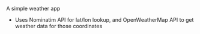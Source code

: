 A simple weather app

- Uses Nominatim API for lat/lon lookup, and OpenWeatherMap API to get weather data for those coordinates
